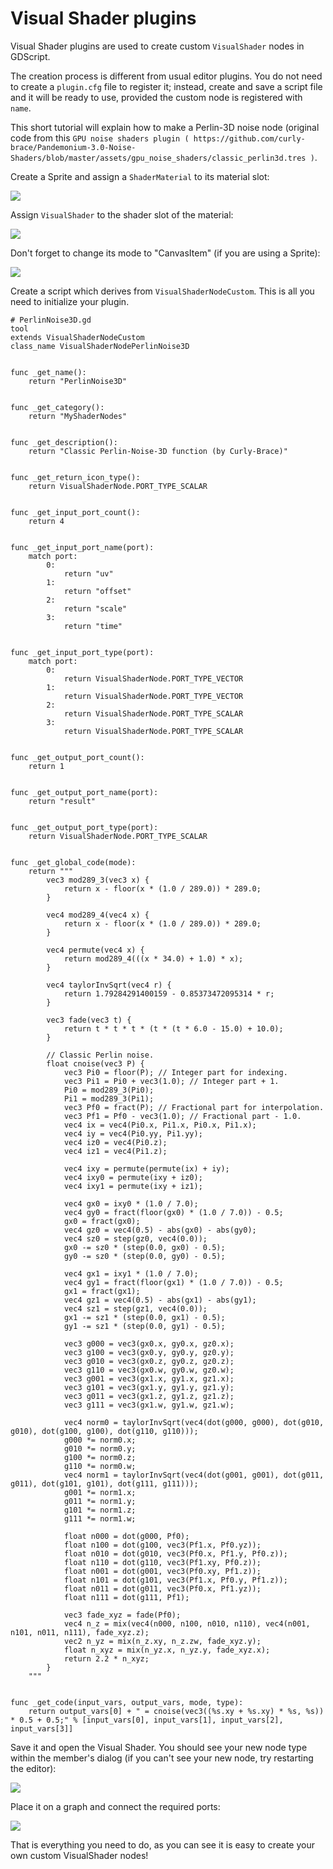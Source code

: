 

# Visual Shader plugins

Visual Shader plugins are used to create custom `VisualShader` nodes
in GDScript.

The creation process is different from usual editor plugins. You do not need to
create a `plugin.cfg` file to register it; instead, create and save a script
file and it will be ready to use, provided the custom node is registered with
`name`.

This short tutorial will explain how to make a Perlin-3D noise node (original
code from this `GPU noise shaders plugin
( https://github.com/curly-brace/Pandemonium-3.0-Noise-Shaders/blob/master/assets/gpu_noise_shaders/classic_perlin3d.tres )`.

Create a Sprite and assign a `ShaderMaterial` to its material slot:

![](img/visual_shader_plugins_start.png)

Assign `VisualShader` to the shader slot of the material:

![](img/visual_shader_plugins_start2.png)

Don't forget to change its mode to "CanvasItem" (if you are using a Sprite):

![](img/visual_shader_plugins_start3.png)

Create a script which derives from `VisualShaderNodeCustom`. This is
all you need to initialize your plugin.

```
# PerlinNoise3D.gd
tool
extends VisualShaderNodeCustom
class_name VisualShaderNodePerlinNoise3D


func _get_name():
    return "PerlinNoise3D"


func _get_category():
    return "MyShaderNodes"


func _get_description():
    return "Classic Perlin-Noise-3D function (by Curly-Brace)"


func _get_return_icon_type():
    return VisualShaderNode.PORT_TYPE_SCALAR


func _get_input_port_count():
    return 4


func _get_input_port_name(port):
    match port:
        0:
            return "uv"
        1:
            return "offset"
        2:
            return "scale"
        3:
            return "time"


func _get_input_port_type(port):
    match port:
        0:
            return VisualShaderNode.PORT_TYPE_VECTOR
        1:
            return VisualShaderNode.PORT_TYPE_VECTOR
        2:
            return VisualShaderNode.PORT_TYPE_SCALAR
        3:
            return VisualShaderNode.PORT_TYPE_SCALAR


func _get_output_port_count():
    return 1


func _get_output_port_name(port):
    return "result"


func _get_output_port_type(port):
    return VisualShaderNode.PORT_TYPE_SCALAR


func _get_global_code(mode):
    return """
        vec3 mod289_3(vec3 x) {
            return x - floor(x * (1.0 / 289.0)) * 289.0;
        }

        vec4 mod289_4(vec4 x) {
            return x - floor(x * (1.0 / 289.0)) * 289.0;
        }

        vec4 permute(vec4 x) {
            return mod289_4(((x * 34.0) + 1.0) * x);
        }

        vec4 taylorInvSqrt(vec4 r) {
            return 1.79284291400159 - 0.85373472095314 * r;
        }

        vec3 fade(vec3 t) {
            return t * t * t * (t * (t * 6.0 - 15.0) + 10.0);
        }

        // Classic Perlin noise.
        float cnoise(vec3 P) {
            vec3 Pi0 = floor(P); // Integer part for indexing.
            vec3 Pi1 = Pi0 + vec3(1.0); // Integer part + 1.
            Pi0 = mod289_3(Pi0);
            Pi1 = mod289_3(Pi1);
            vec3 Pf0 = fract(P); // Fractional part for interpolation.
            vec3 Pf1 = Pf0 - vec3(1.0); // Fractional part - 1.0.
            vec4 ix = vec4(Pi0.x, Pi1.x, Pi0.x, Pi1.x);
            vec4 iy = vec4(Pi0.yy, Pi1.yy);
            vec4 iz0 = vec4(Pi0.z);
            vec4 iz1 = vec4(Pi1.z);

            vec4 ixy = permute(permute(ix) + iy);
            vec4 ixy0 = permute(ixy + iz0);
            vec4 ixy1 = permute(ixy + iz1);

            vec4 gx0 = ixy0 * (1.0 / 7.0);
            vec4 gy0 = fract(floor(gx0) * (1.0 / 7.0)) - 0.5;
            gx0 = fract(gx0);
            vec4 gz0 = vec4(0.5) - abs(gx0) - abs(gy0);
            vec4 sz0 = step(gz0, vec4(0.0));
            gx0 -= sz0 * (step(0.0, gx0) - 0.5);
            gy0 -= sz0 * (step(0.0, gy0) - 0.5);

            vec4 gx1 = ixy1 * (1.0 / 7.0);
            vec4 gy1 = fract(floor(gx1) * (1.0 / 7.0)) - 0.5;
            gx1 = fract(gx1);
            vec4 gz1 = vec4(0.5) - abs(gx1) - abs(gy1);
            vec4 sz1 = step(gz1, vec4(0.0));
            gx1 -= sz1 * (step(0.0, gx1) - 0.5);
            gy1 -= sz1 * (step(0.0, gy1) - 0.5);

            vec3 g000 = vec3(gx0.x, gy0.x, gz0.x);
            vec3 g100 = vec3(gx0.y, gy0.y, gz0.y);
            vec3 g010 = vec3(gx0.z, gy0.z, gz0.z);
            vec3 g110 = vec3(gx0.w, gy0.w, gz0.w);
            vec3 g001 = vec3(gx1.x, gy1.x, gz1.x);
            vec3 g101 = vec3(gx1.y, gy1.y, gz1.y);
            vec3 g011 = vec3(gx1.z, gy1.z, gz1.z);
            vec3 g111 = vec3(gx1.w, gy1.w, gz1.w);

            vec4 norm0 = taylorInvSqrt(vec4(dot(g000, g000), dot(g010, g010), dot(g100, g100), dot(g110, g110)));
            g000 *= norm0.x;
            g010 *= norm0.y;
            g100 *= norm0.z;
            g110 *= norm0.w;
            vec4 norm1 = taylorInvSqrt(vec4(dot(g001, g001), dot(g011, g011), dot(g101, g101), dot(g111, g111)));
            g001 *= norm1.x;
            g011 *= norm1.y;
            g101 *= norm1.z;
            g111 *= norm1.w;

            float n000 = dot(g000, Pf0);
            float n100 = dot(g100, vec3(Pf1.x, Pf0.yz));
            float n010 = dot(g010, vec3(Pf0.x, Pf1.y, Pf0.z));
            float n110 = dot(g110, vec3(Pf1.xy, Pf0.z));
            float n001 = dot(g001, vec3(Pf0.xy, Pf1.z));
            float n101 = dot(g101, vec3(Pf1.x, Pf0.y, Pf1.z));
            float n011 = dot(g011, vec3(Pf0.x, Pf1.yz));
            float n111 = dot(g111, Pf1);

            vec3 fade_xyz = fade(Pf0);
            vec4 n_z = mix(vec4(n000, n100, n010, n110), vec4(n001, n101, n011, n111), fade_xyz.z);
            vec2 n_yz = mix(n_z.xy, n_z.zw, fade_xyz.y);
            float n_xyz = mix(n_yz.x, n_yz.y, fade_xyz.x);
            return 2.2 * n_xyz;
        }
    """


func _get_code(input_vars, output_vars, mode, type):
    return output_vars[0] + " = cnoise(vec3((%s.xy + %s.xy) * %s, %s)) * 0.5 + 0.5;" % [input_vars[0], input_vars[1], input_vars[2], input_vars[3]]
```

Save it and open the Visual Shader. You should see your new node type within the member's dialog (if you can't see your new node, try restarting the editor):

![](img/visual_shader_plugins_result1.png)

Place it on a graph and connect the required ports:

![](img/visual_shader_plugins_result2.png)

That is everything you need to do, as you can see it is easy to create your own custom VisualShader nodes!

